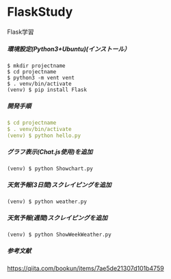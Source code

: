 # FlaskStudy
Flask学習

##### 環境設定(Python3+Ubuntu)(インストール）  
```Text
$ mkdir projectname  
$ cd projectname  
$ python3 -m vent vent  
$ . venv/bin/activate
(venv) $ pip install Flask
```  
##### 開発手順  
```YAML
$ cd projectname   
$ . venv/bin/activate
(venv) $ python hello.py
```

##### グラフ表示(Chat.js使用)を追加  
```Text
(venv) $ python Showchart.py
```

##### 天気予報(3日間)スクレイピングを追加  
```Text
(venv) $ python weather.py
```

##### 天気予報(週間)スクレイピングを追加  
```Text
(venv) $ python ShowWeekWeather.py
```

##### 参考文献  
https://qiita.com/bookun/items/7ae5de21307d101b4759
